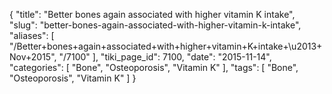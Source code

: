 {
    "title": "Better bones again associated with higher vitamin K intake",
    "slug": "better-bones-again-associated-with-higher-vitamin-k-intake",
    "aliases": [
        "/Better+bones+again+associated+with+higher+vitamin+K+intake+\u2013+Nov+2015",
        "/7100"
    ],
    "tiki_page_id": 7100,
    "date": "2015-11-14",
    "categories": [
        "Bone",
        "Osteoporosis",
        "Vitamin K"
    ],
    "tags": [
        "Bone",
        "Osteoporosis",
        "Vitamin K"
    ]
}